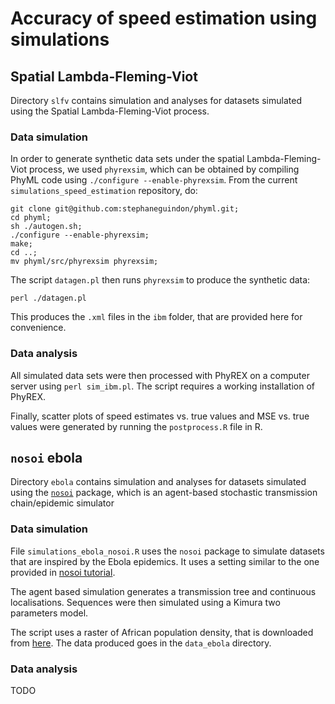 

# Accuracy of speed estimation using simulations

## Spatial Lambda-Fleming-Viot 

Directory `slfv` contains simulation and analyses for datasets simulated using
the Spatial Lambda-Fleming-Viot process.

### Data simulation

In order to generate synthetic data sets under the spatial Lambda-Fleming-Viot process,
we used `phyrexsim`, which can be obtained by compiling PhyML code using `./configure --enable-phyrexsim`. From the current `simulations_speed_estimation` repository, do:

```
git clone git@github.com:stephaneguindon/phyml.git;
cd phyml;
sh ./autogen.sh;
./configure --enable-phyrexsim;
make;
cd ..;
mv phyml/src/phyrexsim phyrexsim;
```
The script `datagen.pl` then runs `phyrexsim` to produce the synthetic data:
```
perl ./datagen.pl
```
This produces the `.xml` files in the `ibm` folder, that are provided here for convenience.

### Data analysis

All simulated data sets were then processed with PhyREX on a computer server using `perl sim_ibm.pl`.
The script requires a working installation of PhyREX.

Finally, scatter plots of speed estimates vs. true values and MSE vs. true values were generated by running the `postprocess.R` file in R.


## `nosoi` ebola

Directory `ebola` contains simulation and analyses for datasets simulated using
the [`nosoi`](https://github.com/slequime/nosoi) package, which is an 
agent-based stochastic transmission chain/epidemic simulator

### Data simulation

File `simulations_ebola_nosoi.R` uses the `nosoi` package to simulate datasets
that are inspired by the Ebola epidemics.
It uses a setting similar to the one provided in
[nosoi tutorial](https://slequime.github.io/nosoi/articles/examples/ebola.html).

The agent based simulation generates a transmission tree and continuous localisations.
Sequences were then simulated using a Kimura two parameters model.

The script uses a raster of African population density, that is downloaded from 
[here](https://github.com/slequime/nosoi/raw/master/docs/articles/examples/Africa_pop_2015.tif.zip).
The data produced goes in the `data_ebola` directory.

### Data analysis

TODO
